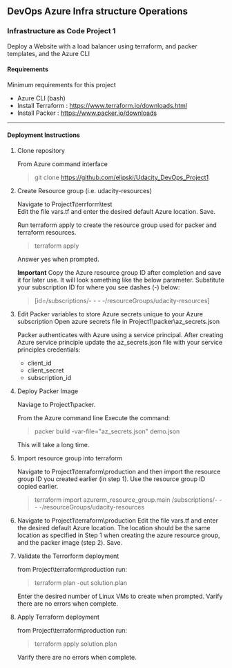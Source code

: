 ## DevOps Azure Infra structure Operations ##
### Infrastructure as Code Project 1 ###

Deploy a Website with a load balancer using terraform, and packer templates, and the Azure CLI  

#### Requirements ####
Minimum requirements for this project

* Azure CLI (bash) 
* Install Terraform   : https://www.terraform.io/downloads.html
* Install Packer      : https://www.packer.io/downloads

___

#### Deployment Instructions ####

1. Clone repository 

    From Azure command interface 
    > git clone https://github.com/elipski/Udacity_DevOps_Project1

2. Create Resource group (i.e. udacity-resources)

    Navigate to Project1\terrform\test\
    Edit the file vars.tf and enter the desired default Azure location. Save.

    Run terraform apply to create the resource group used for packer and terraform resources.

    > terraform apply

    Answer yes when prompted.

    **Important**
    Copy the Azure resource group ID after completion and save it for later use. It will look something like the below parameter. Substitute your subscription ID for where you see dashes (-) below:

    >[id=/subscriptions/- - - -/resourceGroups/udacity-resources]


3. Edit Packer variables to store Azure secrets unique to your Azure subscription 
    Open azure secrets file in Project1\packer\az_secrets.json

    Packer authenticates with Azure using a service principal. After creating Azure service principle update the az_secrets.json file with your service principles credentials: 
    * client_id 
    * client_secret
    * subscription_id

4. Deploy Packer Image 

    Naviage to Project1\packer.
    
    From the Azure command line Execute the command:

    > packer build -var-file="az_secrets.json" demo.json

    This will take a long time.

5. Import resource group into terraform 

    Navigate to Project1\terraform\production and then import the resource group ID you created earlier (in step 1). Use the resource group ID copied earlier.
    
    > terraform import azurerm_resource_group.main /subscriptions/- - - -/resourceGroups/udacity-resources
    
6. Navigate to Project1\terraform\production
    Edit the file vars.tf and enter the desired default Azure location. The location should be the same location as specified in Step 1 when creating the azure resource group, and the packer image (step 2). Save. 
    
7. Validate the Terrorform deployment

    from Project\terraform\production run:

    > terraform plan -out solution.plan

    Enter the desired number of Linux VMs to create when prompted. 
    Varify there are no errors when complete.

8. Apply Terraform deployment  

    from Project\terraform\production run:

    >terraform apply solution.plan
    
    Varify there are no errors when complete.